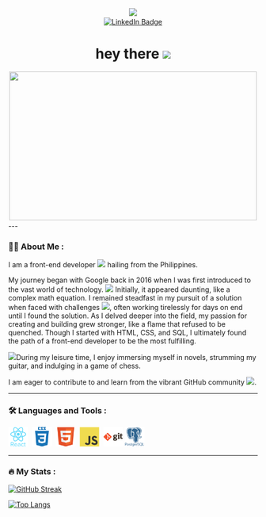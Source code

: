 <div id="header" align="center">
  <img src="https://media.giphy.com/media/k0ijJhqrUP4T2EvmJ1/giphy.gif" width="200"/>
  
  <div id="badges">
  <a href="https://www.linkedin.com/in/annenicolearboleda/" target="_blank">
    <img src="https://img.shields.io/badge/LinkedIn-blue?style=for-the-badge&logo=linkedin&logoColor=white" alt="LinkedIn Badge"/>
  </a>
</div>
  <h1>
  hey there
  <img src="https://media.giphy.com/media/hvRJCLFzcasrR4ia7z/giphy.gif" width="30px"/>
</h1>
</div>

<div align="center">
  <img src="https://media.giphy.com/media/hpXdHPfFI5wTABdDx9/giphy.gif" width="500" height="300"/>
</div>
---

### :woman_technologist: About Me :

I am a front-end developer <img src="https://media.giphy.com/media/WUlplcMpOCEmTGBtBW/giphy.gif" width="30"> hailing from the Philippines.

My journey began with Google back in 2016 when I was first introduced to the vast world of technology. <img src="https://media.giphy.com/media/SzBlFsQg26JL0s12P9/giphy.gif" width="30"> Initially, it appeared daunting, like a complex math equation. I remained steadfast in my pursuit of a solution when faced with challenges <img src="https://media.giphy.com/media/D7z8JfNANqahW/giphy.gif" width="40">, often working tirelessly for days on end until I found the solution. As I delved deeper into the field, my passion for creating and building grew stronger, like a flame that refused to be quenched. Though I started with HTML, CSS, and SQL, I ultimately found the path of a front-end developer to be the most fulfilling.

<img src="https://media.giphy.com/media/r8ngQvpMkeWpKkMdvI/giphy.gif" width="30">During my leisure time, I enjoy immersing myself in novels, strumming my guitar, and indulging in a game of chess.

I am eager to contribute to and learn from the vibrant GitHub community <img src="https://media.giphy.com/media/1AeRjeyzoP2WQD92Jb/giphy.gif" width="30">.

---

### :hammer_and_wrench: Languages and Tools :

<div>
  <img src="https://github.com/devicons/devicon/blob/master/icons/react/react-original-wordmark.svg" title="React" alt="React" width="40" height="40"/>&nbsp;
  <img src="https://github.com/devicons/devicon/blob/master/icons/css3/css3-plain-wordmark.svg"  title="CSS3" alt="CSS" width="40" height="40"/>&nbsp;
  <img src="https://github.com/devicons/devicon/blob/master/icons/html5/html5-original.svg" title="HTML5" alt="HTML" width="40" height="40"/>&nbsp;
  <img src="https://github.com/devicons/devicon/blob/master/icons/javascript/javascript-original.svg" title="JavaScript" alt="JavaScript" width="40" height="40"/>&nbsp;
  <img src="https://github.com/devicons/devicon/blob/master/icons/git/git-original-wordmark.svg" title="Git" **alt="Git" width="40" height="40"/>
    <img src="https://github.com/devicons/devicon/blob/master/icons/postgresql/postgresql-plain-wordmark.svg"  title="PostgreSql" alt="PostgreSql" width="40" height="40"/>&nbsp;

</div>

---

### :fire: My Stats :

[![GitHub Streak](http://github-readme-streak-stats.herokuapp.com?user=annenicolearboleda&theme=dark&background=000000)](https://git.io/streak-stats)

[![Top Langs](https://github-readme-stats.vercel.app/api/top-langs/?username=annenicolearboleda&layout=compact&theme=vision-friendly-dark)](https://github.com/anuraghazra/github-readme-stats)
